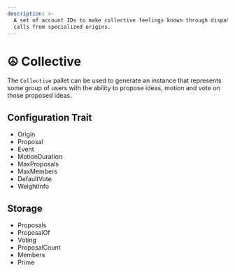 ```yaml
---
description: >-
  A set of account IDs to make collective feelings known through dispatched
  calls from specialized origins.
---
```


# ☮ Collective

The `Collective` pallet can be used to generate an instance that represents some group of users with the ability to propose ideas, motion and vote on those proposed ideas.

## Configuration Trait

* Origin
* Proposal
* Event
* MotionDuration
* MaxProposals
* MaxMembers
* DefaultVote
* WeightInfo

## Storage

* Proposals
* ProposalOf
* Voting
* ProposalCount
* Members
* Prime
